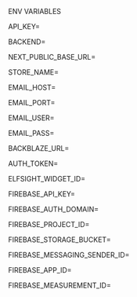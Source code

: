 ENV VARIABLES

API_KEY=

BACKEND=

NEXT_PUBLIC_BASE_URL=

STORE_NAME=

EMAIL_HOST=

EMAIL_PORT=

EMAIL_USER=

EMAIL_PASS=

BACKBLAZE_URL=

AUTH_TOKEN=

ELFSIGHT_WIDGET_ID=

FIREBASE_API_KEY=

FIREBASE_AUTH_DOMAIN=

FIREBASE_PROJECT_ID=

FIREBASE_STORAGE_BUCKET=

FIREBASE_MESSAGING_SENDER_ID=

FIREBASE_APP_ID=

FIREBASE_MEASUREMENT_ID=

